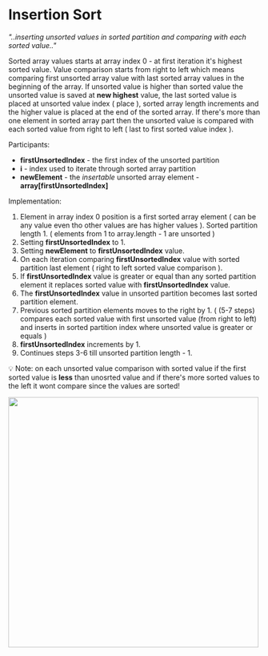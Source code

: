 # Insertion Sort

_"..inserting unsorted values in sorted partition and comparing with each sorted value.."_

Sorted array values starts at array index 0 - at first iteration it's highest sorted value. Value comparison starts from right to left which means comparing first unsorted array value with last sorted array values in the beginning of the array. If unsorted value is higher than sorted value the unsorted value is saved at __new highest__ value, the last sorted value is placed at unsorted value index ( place ), sorted array length increments and the higher value is placed at the end of the sorted array. If there's more than one element in sorted array part then the unsorted value is compared with each sorted value from right to left ( last to first sorted value index ).

Participants:
* __firstUnsortedIndex__ - the first index of the unsorted partition
* __i__ - index used to iterate through sorted array partition
* __newElement__ - the _insertable_ unsorted array element - __array[firstUnsortedIndex]__

Implementation:
1. Element in array index 0 position is a first sorted array element ( can be any value even tho other values are has higher values ). Sorted partition length 1.
( elements from 1 to array.length - 1 are unsorted )
2. Setting __firstUnsortedIndex__ to 1.
3. Setting __newElement__ to __firstUnsortedIndex__ value.
4. On each iteration comparing __firstUnsortedIndex__ value with sorted partition last element ( right to left sorted value comparison ).
5. If __firstUnsortedIndex__ value is greater or equal than any sorted partition element it replaces sorted value with __firstUnsortedIndex__ value.
6. The __firstUnsortedIndex__ value in unsorted partition becomes last sorted partition element.
7. Previous sorted partition elements moves to the right by 1.
( (5-7 steps) compares each sorted value with first unsorted value (from right to left) and inserts in sorted partition index where unsorted value is greater or equals )
6. __firstUnsortedIndex__ increments by 1.
7. Continues steps 3-6 till unsorted partition length - 1.

:bulb: Note: on each unsorted value comparison with sorted value if the first sorted value is __less__ than unosrted value and if there's more sorted values to the left it wont compare since the values are sorted!

<p align="midlde">
  <img src="https://upload.wikimedia.org/wikipedia/commons/b/b1/Insertion-sort.svg" width="500" height="500">
</p>

